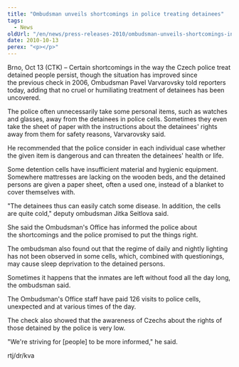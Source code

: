 ```yaml
---
title: "Ombudsman unveils shortcomings in police treating detainees"
tags:
  - News
oldUrl: "/en/news/press-releases-2010/ombudsman-unveils-shortcomings-in-police-treating-detainees/"
date: 2010-10-13
perex: "<p></p>"
---
```


<!-- imported from the old website -->

<p>Brno, Oct 13 (CTK) &ndash; Certain shortcomings in the way the Czech police treat detained people persist, though the situation has improved since the previous check in 2006, Ombudsman Pavel Varvarovsky told reporters today, adding that no cruel or humiliating treatment of detainees has been uncovered.</p><p>The police often unnecessarily take some personal items, such as watches and glasses, away from the detainees in police cells. Sometimes they even take the sheet of paper with the instructions about the detainees' rights away from them for safety reasons, Varvarovsky said.</p><p>He recommended that the police consider in each individual case whether the given item is dangerous and can threaten the detainees' health or life.</p><p>Some detention cells have insufficient material and hygienic equipment. Somewhere mattresses are lacking on the wooden beds, and the detained persons are given a paper sheet, often a used one, instead of a blanket to cover themselves with.</p><p>&quot;The detainees thus can easily catch some disease. In addition, the cells are quite cold,&quot; deputy ombudsman Jitka Seitlova said.</p><p>She said the Ombudsman's Office has informed the police about the shortcomings and the police promised to put the things right.</p><p>The ombudsman also found out that the regime of daily and nightly lighting has not been observed in some cells, which, combined with questionings, may cause sleep deprivation to the detained persons.</p><p>Sometimes it happens that the inmates are left without food all the day long, the ombudsman said.</p><p>The Ombudsman's Office staff have paid 126 visits to police cells, unexpected and at various times of the day.</p><p>The check also showed that the awareness of Czechs about the rights of those detained by the police is very low.</p><p>&quot;We're striving for [people] to be more informed,&quot; he said.</p><p>rtj/dr/kva</p>
